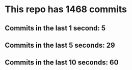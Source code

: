 # This repo has 1468 commits

## Commits in the last 1 second: 5
## Commits in the last 5 seconds: 29
## Commits in the last 10 seconds: 60

